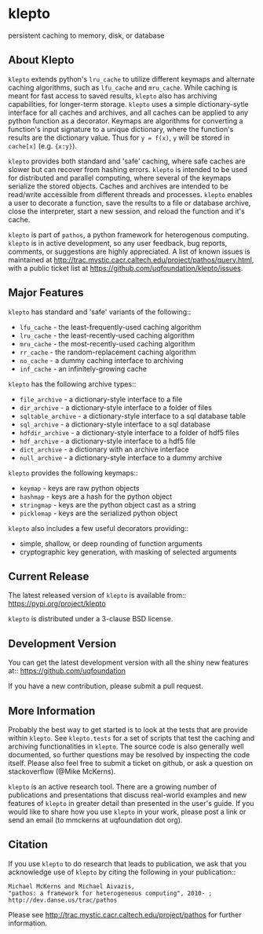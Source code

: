 klepto
====
persistent caching to memory, disk, or database

About Klepto
------------
`klepto` extends python's `lru_cache` to utilize different keymaps and
alternate caching algorithms, such as `lfu_cache` and `mru_cache`.
While caching is meant for fast access to saved results, `klepto` also
has archiving capabilities, for longer-term storage. `klepto` uses a
simple dictionary-sytle interface for all caches and archives, and all
caches can be applied to any python function as a decorator. Keymaps
are algorithms for converting a function's input signature to a unique
dictionary, where the function's results are the dictionary value.
Thus for `y = f(x)`, `y` will be stored in `cache[x]` (e.g. `{x:y}`).

`klepto` provides both standard and 'safe' caching, where safe caches
are slower but can recover from hashing errors. `klepto` is intended
to be used for distributed and parallel computing, where several of
the keymaps serialize the stored objects. Caches and archives are
intended to be read/write accessible from different threads and
processes. `klepto` enables a user to decorate a function, save the
results to a file or database archive, close the interpreter,
start a new session, and reload the function and it's cache.

`klepto` is part of `pathos`, a python framework for heterogenous computing.
`klepto` is in active development, so any user feedback, bug reports, comments,
or suggestions are highly appreciated.  A list of known issues is maintained
at http://trac.mystic.cacr.caltech.edu/project/pathos/query.html, with a public
ticket list at https://github.com/uqfoundation/klepto/issues.


Major Features
--------------
`klepto` has standard and 'safe' variants of the following::

* `lfu_cache` - the least-frequently-used caching algorithm
* `lru_cache` - the least-recently-used caching algorithm
* `mru_cache` - the most-recently-used caching algorithm
* `rr_cache` - the random-replacement caching algorithm
* `no_cache` - a dummy caching interface to archiving
* `inf_cache` - an infinitely-growing cache

`klepto` has the following archive types::

* `file_archive` - a dictionary-style interface to a file
* `dir_archive` - a dictionary-style interface to a folder of files
* `sqltable_archive` - a dictionary-style interface to a sql database table
* `sql_archive` - a dictionary-style interface to a sql database
* `hdfdir_archive` - a dictionary-style interface to a folder of hdf5 files
* `hdf_archive` - a dictionary-style interface to a hdf5 file
* `dict_archive` - a dictionary with an archive interface
* `null_archive` - a dictionary-style interface to a dummy archive 

`klepto` provides the following keymaps::

* `keymap` - keys are raw python objects
* `hashmap` - keys are a hash for the python object
* `stringmap` - keys are the python object cast as a string
* `picklemap` - keys are the serialized python object

`klepto` also includes a few useful decorators providing::

* simple, shallow, or deep rounding of function arguments
* cryptographic key generation, with masking of selected arguments


Current Release
---------------
The latest released version of `klepto` is available from::
    https://pypi.org/project/klepto

`klepto` is distributed under a 3-clause BSD license.


Development Version
-------------------
You can get the latest development version with all the shiny new features at::
    https://github.com/uqfoundation

If you have a new contribution, please submit a pull request.


More Information
----------------
Probably the best way to get started is to look at the tests
that are provide within `klepto`. See `klepto.tests` for a set of scripts
that test the caching and archiving functionalities in `klepto`. The
source code is also generally well documented, so further questions may
be resolved by inspecting the code itself. Please also feel free to submit
a ticket on github, or ask a question on stackoverflow (@Mike McKerns).

`klepto` is an active research tool. There are a growing number of publications
and presentations that discuss real-world examples and new features of `klepto`
in greater detail than presented in the user's guide.  If you would like to
share how you use `klepto` in your work, please post a link or send an email
(to mmckerns at uqfoundation dot org).


Citation
--------
If you use `klepto` to do research that leads to publication, we ask that you
acknowledge use of `klepto` by citing the following in your publication::

    Michael McKerns and Michael Aivazis,
    "pathos: a framework for heterogeneous computing", 2010- ;
    http://dev.danse.us/trac/pathos

Please see http://trac.mystic.cacr.caltech.edu/project/pathos for
further information.

